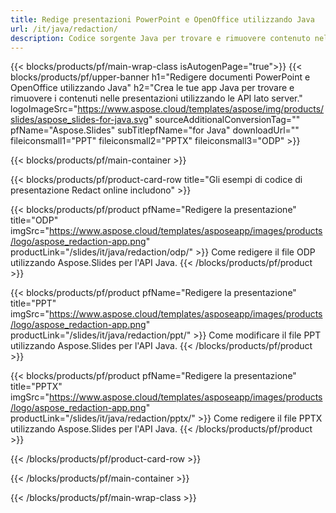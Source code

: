 ```yaml
---
title: Redige presentazioni PowerPoint e OpenOffice utilizzando Java
url: /it/java/redaction/
description: Codice sorgente Java per trovare e rimuovere contenuto nelle presentazioni PowerPoint e OpenOffice™
---
```


{{< blocks/products/pf/main-wrap-class isAutogenPage="true">}}
{{< blocks/products/pf/upper-banner h1="Redigere documenti PowerPoint e OpenOffice utilizzando Java" h2="Crea le tue app Java per trovare e rimuovere i contenuti nelle presentazioni utilizzando le API lato server." logoImageSrc="https://www.aspose.cloud/templates/aspose/img/products/slides/aspose_slides-for-java.svg" sourceAdditionalConversionTag="" pfName="Aspose.Slides" subTitlepfName="for Java" downloadUrl="" fileiconsmall1="PPT" fileiconsmall2="PPTX" fileiconsmall3="ODP" >}}

{{< blocks/products/pf/main-container >}}

{{< blocks/products/pf/product-card-row title="Gli esempi di codice di presentazione Redact online includono" >}}

{{< blocks/products/pf/product pfName="Redigere la presentazione" title="ODP" imgSrc="https://www.aspose.cloud/templates/asposeapp/images/products/logo/aspose_redaction-app.png" productLink="/slides/it/java/redaction/odp/" >}}
Come redigere il file ODP utilizzando Aspose.Slides per l'API Java.
{{< /blocks/products/pf/product >}}

{{< blocks/products/pf/product pfName="Redigere la presentazione" title="PPT" imgSrc="https://www.aspose.cloud/templates/asposeapp/images/products/logo/aspose_redaction-app.png" productLink="/slides/it/java/redaction/ppt/" >}}
Come modificare il file PPT utilizzando Aspose.Slides per l'API Java.
{{< /blocks/products/pf/product >}}

{{< blocks/products/pf/product pfName="Redigere la presentazione" title="PPTX" imgSrc="https://www.aspose.cloud/templates/asposeapp/images/products/logo/aspose_redaction-app.png" productLink="/slides/it/java/redaction/pptx/" >}}
Come redigere il file PPTX utilizzando Aspose.Slides per l'API Java.
{{< /blocks/products/pf/product >}}



{{< /blocks/products/pf/product-card-row >}}

{{< /blocks/products/pf/main-container >}}
    
{{< /blocks/products/pf/main-wrap-class >}}